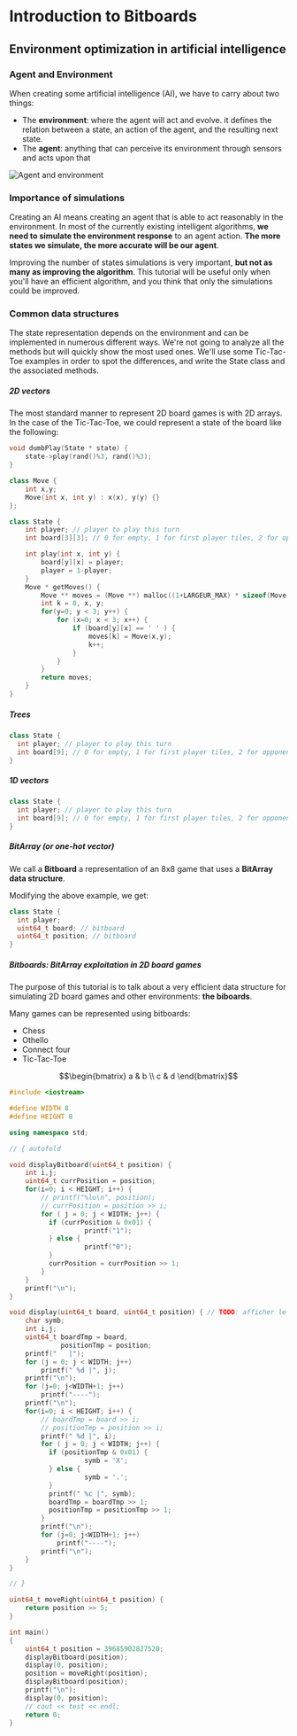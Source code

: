 # Introduction to Bitboards

## Environment optimization in artificial intelligence

### Agent and Environment

When creating some artificial intelligence (AI), we have to carry about two things:
* The **environment**: where the agent will act and evolve. it defines the relation between a state, an action of the agent, and the resulting next state.
* The **agent**: anything that can perceive its environment through sensors and acts upon that

![Agent and environment](http://cs-alb-pc3.massey.ac.nz/notes/59302/fig02.01.gif)

### Importance of simulations

Creating an AI means creating an agent that is able to act reasonably in the environment. In most of the currently existing intelligent algorithms, **we need to simulate the environment response** to an agent action. **The more states we simulate, the more accurate will be our agent**.

Improving the number of states simulations is very important, **but not as many as improving the algorithm**. This tutorial will be useful only when you'll have an efficient algorithm, and you think that only the simulations could be improved.

### Common data structures

The state representation depends on the environment and can be implemented in numerous different ways. We're not going to analyze all the methods but will quickly show the
most used ones. We'll use some Tic-Tac-Toe examples in order to spot the differences, and write the State class and the associated methods.

##### 2D vectors

The most standard manner to represent 2D board games is with 2D arrays. In the case of the Tic-Tac-Toe, we could represent a state of the board like the following:

```C++ runnable
void dumbPlay(State * state) {
	state->play(rand()%3, rand()%3);
}

class Move {
	int x,y;
	Move(int x, int y) : x(x), y(y) {}
};

class State {
    int player; // player to play this turn
    int board[3][3]; // 0 for empty, 1 for first player tiles, 2 for opponent tiles

	int play(int x, int y) {
		board[y][x] = player;
		player = 1-player;
	}
	Move * getMoves() {
	    Move ** moves = (Move **) malloc((1+LARGEUR_MAX) * sizeof(Move *) );
		int k = 0, x, y;
		for(y=0; y < 3; y++) {
			for (x=0; x < 3; x++) {
				if (board[y][x] == ' ' ) {
					moves[k] = Move(x,y);
					k++;
				}
			}
		}
		return moves;
	}
}
```



##### Trees

```C++
class State {
  int player; // player to play this turn
  int board[9]; // 0 for empty, 1 for first player tiles, 2 for opponent tiles
}
```

##### 1D vectors

```C++
class State {
  int player; // player to play this turn
  int board[9]; // 0 for empty, 1 for first player tiles, 2 for opponent tiles
}
```

##### BitArray (or one-hot vector)

We call a **Bitboard** a representation of an 8x8 game that uses a **BitArray data structure**.

Modifying the above example, we get:

```C++
class State {
  int player;
  uint64_t board; // bitboard
  uint64_t position; // bitboard
}
```

##### Bitboards: BitArray exploitation in 2D board games

The purpose of this tutorial is to talk about a very efficient data structure for simulating 2D board games and other environments: **the biboards**.

Many games can be represented using bitboards:
* Chess
* Othello
* Connect four
* Tic-Tac-Toe

```math
\begin{bmatrix}
a & b \\
c & d
\end{bmatrix}
```

```C++ runnable
#include <iostream>

#define WIDTH 8
#define HEIGHT 8

using namespace std;

// { autofold

void displayBitboard(uint64_t position) {
	int i,j;
	uint64_t currPosition = position;
    for(i=0; i < HEIGHT; i++) {
        // printf("%lu\n", position);
        // currPosition = position >> i;
        for ( j = 0; j < WIDTH; j++) {
          if (currPosition & 0x01) {
        		   printf("1");
          } else {
        		   printf("0");
          }
          currPosition = currPosition >> 1;
        }
    }
    printf("\n");
}

void display(uint64_t board, uint64_t position) { // TODO: afficher le jeu a l'endroit
    char symb;
	int i,j;
	uint64_t boardTmp = board,
	         positionTmp = position;
	printf("   |");
	for (j = 0; j < WIDTH; j++)
		printf(" %d |", j);
	printf("\n");
	for (j=0; j<WIDTH+1; j++)
	    printf("----");
	printf("\n");
    for(i=0; i < HEIGHT; i++) {
        // boardTmp = board >> i;
        // positionTmp = position >> i;
        printf(" %d |", i);
        for ( j = 0; j < WIDTH; j++) {
          if (positionTmp & 0x01) {
        		   symb = 'X';
          } else {
        		   symb = '.';
          }
          printf(" %c |", symb);
          boardTmp = boardTmp >> 1;
          positionTmp = positionTmp >> 1;
        }
        printf("\n");
    	for (j=0; j<WIDTH+1; j++)
    	    printf("----");
    	printf("\n");
    }
}

// }

uint64_t moveRight(uint64_t position) {
    return position >> 5;
}

int main()
{
    uint64_t position = 39685902827520;
    displayBitboard(position);
    display(0, position);
    position = moveRight(position);
    displayBitboard(position);
    printf("\n");
    display(0, position);
    // cout << test << endl;
    return 0;
}
```
